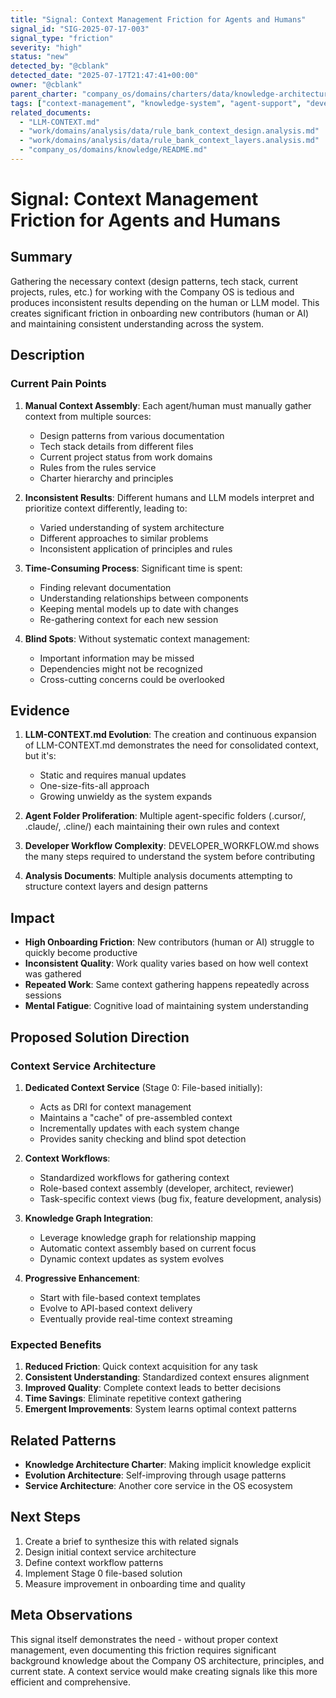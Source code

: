 ```yaml
---
title: "Signal: Context Management Friction for Agents and Humans"
signal_id: "SIG-2025-07-17-003"
signal_type: "friction"
severity: "high"
status: "new"
detected_by: "@cblank"
detected_date: "2025-07-17T21:47:41+00:00"
owner: "@cblank"
parent_charter: "company_os/domains/charters/data/knowledge-architecture.charter.md"
tags: ["context-management", "knowledge-system", "agent-support", "developer-experience", "automation"]
related_documents:
  - "LLM-CONTEXT.md"
  - "work/domains/analysis/data/rule_bank_context_design.analysis.md"
  - "work/domains/analysis/data/rule_bank_context_layers.analysis.md"
  - "company_os/domains/knowledge/README.md"
---
```


# Signal: Context Management Friction for Agents and Humans

## Summary

Gathering the necessary context (design patterns, tech stack, current projects, rules, etc.) for working with the Company OS is tedious and produces inconsistent results depending on the human or LLM model. This creates significant friction in onboarding new contributors (human or AI) and maintaining consistent understanding across the system.

## Description

### Current Pain Points

1. **Manual Context Assembly**: Each agent/human must manually gather context from multiple sources:
   - Design patterns from various documentation
   - Tech stack details from different files
   - Current project status from work domains
   - Rules from the rules service
   - Charter hierarchy and principles

2. **Inconsistent Results**: Different humans and LLM models interpret and prioritize context differently, leading to:
   - Varied understanding of system architecture
   - Different approaches to similar problems
   - Inconsistent application of principles and rules

3. **Time-Consuming Process**: Significant time is spent:
   - Finding relevant documentation
   - Understanding relationships between components
   - Keeping mental models up to date with changes
   - Re-gathering context for each new session

4. **Blind Spots**: Without systematic context management:
   - Important information may be missed
   - Dependencies might not be recognized
   - Cross-cutting concerns could be overlooked

## Evidence

1. **LLM-CONTEXT.md Evolution**: The creation and continuous expansion of LLM-CONTEXT.md demonstrates the need for consolidated context, but it's:
   - Static and requires manual updates
   - One-size-fits-all approach
   - Growing unwieldy as the system expands

2. **Agent Folder Proliferation**: Multiple agent-specific folders (.cursor/, .claude/, .cline/) each maintaining their own rules and context

3. **Developer Workflow Complexity**: DEVELOPER_WORKFLOW.md shows the many steps required to understand the system before contributing

4. **Analysis Documents**: Multiple analysis documents attempting to structure context layers and design patterns

## Impact

- **High Onboarding Friction**: New contributors (human or AI) struggle to quickly become productive
- **Inconsistent Quality**: Work quality varies based on how well context was gathered
- **Repeated Work**: Same context gathering happens repeatedly across sessions
- **Mental Fatigue**: Cognitive load of maintaining system understanding

## Proposed Solution Direction

### Context Service Architecture

1. **Dedicated Context Service** (Stage 0: File-based initially):
   - Acts as DRI for context management
   - Maintains a "cache" of pre-assembled context
   - Incrementally updates with each system change
   - Provides sanity checking and blind spot detection

2. **Context Workflows**:
   - Standardized workflows for gathering context
   - Role-based context assembly (developer, architect, reviewer)
   - Task-specific context views (bug fix, feature development, analysis)

3. **Knowledge Graph Integration**:
   - Leverage knowledge graph for relationship mapping
   - Automatic context assembly based on current focus
   - Dynamic context updates as system evolves

4. **Progressive Enhancement**:
   - Start with file-based context templates
   - Evolve to API-based context delivery
   - Eventually provide real-time context streaming

### Expected Benefits

1. **Reduced Friction**: Quick context acquisition for any task
2. **Consistent Understanding**: Standardized context ensures alignment
3. **Improved Quality**: Complete context leads to better decisions
4. **Time Savings**: Eliminate repetitive context gathering
5. **Emergent Improvements**: System learns optimal context patterns

## Related Patterns

- **Knowledge Architecture Charter**: Making implicit knowledge explicit
- **Evolution Architecture**: Self-improving through usage patterns
- **Service Architecture**: Another core service in the OS ecosystem

## Next Steps

1. Create a brief to synthesize this with related signals
2. Design initial context service architecture
3. Define context workflow patterns
4. Implement Stage 0 file-based solution
5. Measure improvement in onboarding time and quality

## Meta Observations

This signal itself demonstrates the need - without proper context management, even documenting this friction requires significant background knowledge about the Company OS architecture, principles, and current state. A context service would make creating signals like this more efficient and comprehensive.
